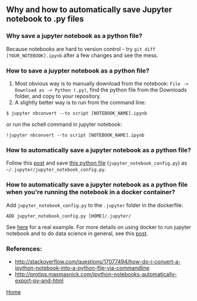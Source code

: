 ## Why and how to automatically save Jupyter notebook to .py files

### Why save a jupyter notebook as a python file?
Because notebooks are hard to version control - try `git diff [YOUR_NOTEBOOK].ipynb` after a few changes and see the mess. 

### How to save a juypter notebook as a python file?
1. Most obvious way is to manually download from the notebook: `File -> Download as -> Python (.py)`, find the python file from the Downloads folder, and copy to your repository.
2. A slightly better way is to run from the command line:
```
$ jupyter nbconvert --to script [NOTEBOOK_NAME].ipynb
``` 
or run the schell command in jupyter notebook:
```
!jupyter nbconvert --to script [NOTEBOOK_NAME].ipynb
```

### How to automatically save a jupyter notebook as a python file?
Follow this [post](http://protips.maxmasnick.com/ipython-notebooks-automatically-export-py-and-html) and save [this python file](https://github.com/yang-zhang/ds-env/blob/master/jupyter_notebook_config.py) (`jupyter_notebook_config.py`) as `~/.jupyter/jupyter_notebook_config.py`. 

### How to automatically save a jupyter notebook as a python file when you're running the notebook in a docker container?
Add `jupyter_notebook_config.py` to the `.jupyter` folder in the dockerfile:
```
ADD jupyter_notebook_config.py [HOME]/.jupyter/
``` 
See [here](https://github.com/yang-zhang/ds-env/blob/master/docker/dockerfiles/yang-zhang-ds.docker#L8) for a real example. For more details on using docker to run jupyter notebook and to do data science in general, see this [post](ds_docker.md).

### References:
- http://stackoverflow.com/questions/17077494/how-do-i-convert-a-ipython-notebook-into-a-python-file-via-commandline
- http://protips.maxmasnick.com/ipython-notebooks-automatically-export-py-and-html

[Home](https://yang-zhang.github.io/)
